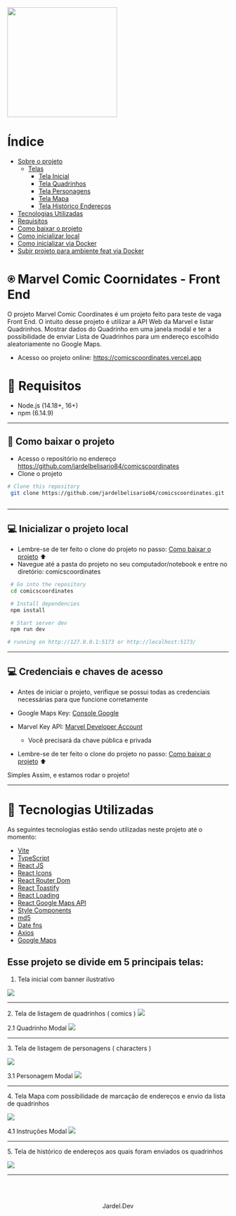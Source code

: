 <img src="https://user-images.githubusercontent.com/14846583/227642020-f27b6645-b00e-4514-92b7-fb15d240ce7f.svg" width="250">

# Índice

- [Sobre o projeto](#fenix-florestao-frontend)
  - [Telas](#telas)
      - [Tela Inicial](#tela-home)
      - [Tela Quadrinhos](#tela-quadrinhos)
      - [Tela Personagens](#tela-personagens)
      - [Tela Mapa](#tela-maps)
      - [Tela Histórico Endereços](#tela-historico-endereco)
- [Tecnologias Utilizadas](#tecnologias-utilizadas)
- [Requisitos](#requisitos)
- [Como baixar o projeto](#como-baixar-o-projeto)
- [Como inicializar local](#como-inicializar-local)
- [Como inicializar via Docker](#como-inicializar-via-docker)
- [Subir projeto para ambiente feat via Docker](#subir-projeto-para-ambiente-feat-via-docker)

# ⍟ Marvel Comic Coornidates - Front End

O projeto Marvel Comic Coordinates é um projeto feito para teste de vaga Front End. O intuito desse projeto é utilizar a API Web da Marvel e listar Quadrinhos. Mostrar dados do Quadrinho em uma janela modal e ter a possibilidade de enviar Lista de Quadrinhos para um endereço escolhido aleatoriamente no Google Maps.

- Acesso oo projeto online: https://comicscoordinates.vercel.app


<a id="requisitos"></a>

# 📌 Requisitos
- Node.js (14.18+, 16+) 
- npm (6.14.9)

---
<a id="como-baixar-o-projeto"></a>
## 💾 Como baixar o projeto
- Acesso o repositório no endereço https://github.com/jardelbelisario84/comicscoordinates
- Clone o projeto


```bash
# Clone this repository
 git clone https://github.com/jardelbelisario84/comicscoordinates.git
 
```

---
<a id="como-inicializar-o-projeto-local"></a>
## 💻 Inicializar o projeto local


- Lembre-se de ter feito o clone do projeto no passo: <a href="#como-baixar-o-projeto">Como baixar o projeto</a> ⬆️
- Navegue até a pasta do projeto no seu computador/notebook e entre no diretório: comicscoordinates

```bash
 # Go into the repository
 cd comicscoordinates

 # Install dependencies
 npm install

 # Start server dev
 npm run dev

# running on http://127.0.0.1:5173 or http://localhost:5173/

```

---
<a id="como-inicializar-o-projeto-local"></a>
## 💻 Credenciais e chaves de acesso

- Antes de iniciar o projeto, verifique se possui todas as credenciais necessárias para que funcione corretamente

- Google Maps Key: [Console Google](https://console.cloud.google.com/)
- Marvel Key API: [Marvel Developer Account](https://developer.marvel.com/account)
  - Você precisará da chave pública e privada


- Lembre-se de ter feito o clone do projeto no passo: <a href="#como-baixar-o-projeto">Como baixar o projeto</a> ⬆️

Simples Assim, e estamos rodar o projeto!

---


<a id="tecnologias-utilizadas"></a>

# 🚀 Tecnologias Utilizadas
As seguintes tecnologias estão sendo utilizadas neste projeto até o momento: 

- [Vite](https://vitejs.dev/guide/)
- [TypeScript](typescriptlang.org)
- [React JS](https://pt-br.reactjs.org/)
- [React Icons](https://react-icons.github.io/react-icons/)
- [React Router Dom](https://www.npmjs.com/package/react-router-dom)
- [React Toastify](https://www.npmjs.com/package/react-toastify)
- [React Loading](https://www.npmjs.com/package/react-loading)
- [React Google Maps API](https://www.react-google-charts.com/)
- [Style Components](https://styled-components.com/)
- [md5](https://www.npmjs.com/package/md5)
- [Date fns](https://www.npmjs.com/package/date-fns)
- [Axios](https://www.npmjs.com/package/axios)
- [Google Maps](https://developers.google.com/maps/documentation/javascript/overview?hl=pt-br)




<a id="telas"></a>
## Esse projeto se divide em 5 principais telas:


<a id="tela-home"></a>
1. Tela inicial com banner ilustrativo
<img src="https://user-images.githubusercontent.com/14846583/227641159-fc777425-ed1d-4eba-9e98-dcc0127722bf.jpg">


---
<a id="tela-quadrinhos"></a>
2. Tela de listagem de quadrinhos ( comics )
<img src="https://user-images.githubusercontent.com/14846583/227640869-e71e1a04-5782-4d07-839f-333c4199be92.jpg">

2.1 Quadrinho Modal
<img src="https://user-images.githubusercontent.com/14846583/227641285-578b552e-ecaa-4b99-8f39-592a3a620b72.jpg">

---
<a id="tela-personagens"></a>
3. Tela de listagem de personagens ( characters )

<img src="https://user-images.githubusercontent.com/14846583/227641438-f3136966-0eb1-499f-a911-ec978e46c6d6.jpg">


3.1 Personagem Modal
<img src="https://user-images.githubusercontent.com/14846583/227641633-767f2406-0550-4fec-a26c-2d855bd49882.jpg">

---
<a id="tela-maps"></a>
4. Tela Mapa com possibilidade de marcação de endereços e envio da lista de quadrinhos 

<img src=".https://user-images.githubusercontent.com/14846583/227641828-5f689a60-7d05-4f88-8b3b-13ca99cc2689.jpg">

4.1 Instruções Modal
<img src="https://user-images.githubusercontent.com/14846583/227641941-9ad7100d-2a77-499a-9d61-a4c9e6f83aad.jpg">

---
<a id="tela-historico-endereco"></a>
5. Tela de histórico de endereços aos quais foram enviados os quadrinhos

<img src="https://user-images.githubusercontent.com/14846583/227641732-ac49cdcf-ebb3-4405-b206-3ef65db6b510.jpg">


---

<br><br>

<p align="center">Jardel.Dev</p>

